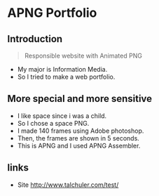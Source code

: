 # APNG Portfolio

## Introduction
> Responsible website with Animated PNG 
- My major is Information Media.
- So I tried to make a web portfolio.

## More special and more sensitive
- I like space since i was a child.
- So I chose a space PNG.
- I made 140 frames using Adobe photoshop.
- Then, the frames are shown in 5 seconds.
- This is APNG and I used APNG Assembler.

## links
- Site
 http://www.talchuler.com/test/

